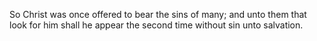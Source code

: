 So Christ was once offered to bear the sins of many; and unto them that look for him shall he appear the second time without sin unto salvation.
